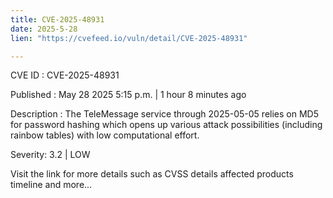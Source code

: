 ```yaml
---
title: CVE-2025-48931
date: 2025-5-28
lien: "https://cvefeed.io/vuln/detail/CVE-2025-48931"

---
```


CVE ID : CVE-2025-48931

Published :  May 28
2025
5:15 p.m. | 1 hour
8 minutes ago

Description : The TeleMessage service through 2025-05-05 relies on MD5 for password hashing
which opens up various attack possibilities (including rainbow tables) with low computational effort.

Severity: 3.2 | LOW

Visit the link for more details
such as CVSS details
affected products
timeline
and more...

